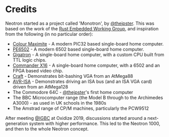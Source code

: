 # Credits

Neotron started as a project called 'Monotron', by [@thejpster]. This was based on the work of the [Rust Embedded Working Group](https://github.com/rust-embedded), and inspiration from the following (in no particular order):

[@thejpster]:https://github.com/thejpster

* [Colour Maximite](http://geoffg.net/maximite.html) - A modern PIC32 based single-board home computer.
* [PE6502](http://putnamelectronics.com/products.html) - A modern 6502 based single-board home computer.
* [Gigatron](https://gigatron.io/) - A single-board home computer, with a custom CPU built from TTL logic chips.
* [Commander X16](http://commanderx16.com/) - A single-board home computer, with a 6502 and an FPGA based video chip.
* [Craft](http://www.linusakesson.net/scene/craft/) - Demonstrates bit-bashing VGA from an AtMega88
* [AVR-ISA](http://tinyvga.com/avr-isa-vga) - Demonstrates driving an ISA bus (and an ISA VGA card) driven from an AtMega128
* The Commodore 64C - [@thejpster]'s first home computer
* The BBC Microcomputer range (the Model B through to the Archimedes A3000) - as used in UK schools in the 1980s
* The Amstrad range of CP/M machines, particularly the PCW9512

After meeting [@IGBC](https://github.com/IGBC) at Oxidize 2019, discussions started around a next-generation system with higher performance. This led to the Neotron 1000, and then to the whole Neotron concept.
